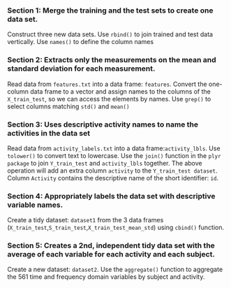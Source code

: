 ### Section 1: Merge the training and the test sets to create one data set.
Construct three new data sets. Use `rbind()` to join trained and test data vertically. 
Use `names()` to define the column names

### Section 2: Extracts only the measurements on the mean and standard deviation for each measurement.
Read data from `features.txt` into a data frame: `features`. Convert the one-column data frame to 
a vector and assign names to the columns of the `X_train_test`, so we can access the elements
by names. Use `grep()` to select columns matching `std()` and `mean()`

### Section 3: Uses descriptive activity names to name the activities in the data set
Read data from `activity_labels.txt` into a data frame:`activity_lbls`. Use `tolower()` to convert 
text to lowercase. Use the `join()` function in the `plyr package` to join `Y_train_test` and 
`activity_lbls` together. The above operation will add an extra column `activity` to the `Y_train_test dataset`. 
Column `Activity` contains the descriptive name of the short identifier: `id`. 

### Section 4: Appropriately labels the data set with descriptive variable names.
Create a tidy dataset: `dataset1` from the 3 data frames (`X_train_test`,`S_train_test`,`X_train_test_mean_std`) 
using `cbind()` function.

### Section 5: Creates a 2nd, independent tidy data set with the average of each variable for each activity and each subject.
Create a new dataset: `dataset2`. Use the `aggregate()` function to aggregate the 561 time and frequency domain variables
by subject and activity.